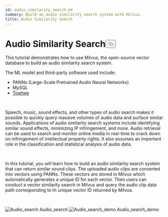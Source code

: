 ```yaml
---
id: audio_similarity_search.md
summary: Build an audio similarity search system with Milvus.
title: Audio Similarity Search
---
```

<h1 id="Audio-Similarity-Search" class="common-anchor-header">Audio Similarity Search<button data-href="#Audio-Similarity-Search" class="anchor-icon" translate="no">
      <svg translate="no"
        aria-hidden="true"
        focusable="false"
        height="20"
        version="1.1"
        viewBox="0 0 16 16"
        width="16"
      >
        <path
          fill="#0092E4"
          fill-rule="evenodd"
          d="M4 9h1v1H4c-1.5 0-3-1.69-3-3.5S2.55 3 4 3h4c1.45 0 3 1.69 3 3.5 0 1.41-.91 2.72-2 3.25V8.59c.58-.45 1-1.27 1-2.09C10 5.22 8.98 4 8 4H4c-.98 0-2 1.22-2 2.5S3 9 4 9zm9-3h-1v1h1c1 0 2 1.22 2 2.5S13.98 12 13 12H9c-.98 0-2-1.22-2-2.5 0-.83.42-1.64 1-2.09V6.25c-1.09.53-2 1.84-2 3.25C6 11.31 7.55 13 9 13h4c1.45 0 3-1.69 3-3.5S14.5 6 13 6z"
        ></path>
      </svg>
    </button></h1><p>This tutorial demonstrates how to use Milvus, the open-source vector database to build an audio similarity search system.</p>
<p>The ML model and third-party software used include:</p>
<ul>
<li>PANNs (Large-Scale Pretrained Audio Neural Networks)</li>
<li>MySQL</li>
<li><a href="https://towhee.io/">Towhee</a></li>
</ul>
<p></br></p>
<p>Speech, music, sound effects, and other types of audio search makes it possible to quickly query massive volumes of audio data and surface similar sounds. Applications of audio similarity search systems include identifying similar sound effects, minimizing IP infringement, and more. Audio retrieval can be used to search and monitor online media in real-time to crack down on infringement of intellectual property rights. It also assumes an important role in the classification and statistical analysis of audio data.</p>
<p></br></p>
<p>In this tutorial, you will learn how to build an audio similarity search system that can return similar sound clips. The uploaded audio clips are converted into vectors using PANNs. These vectors are stored in Milvus which automatically generates a unique ID for each vector. Then users can conduct a vector similarity search in Milvus and query the audio clip data path corresponding to th unique vector ID returned by Milvus.</p>
<p><br/></p>
<p>
  <span class="img-wrapper">
    <img translate="no" src="/docs/v2.6.x/assets/audio_search.png" alt="Audio_search" class="doc-image" id="audio_search" />
    <span>Audio_search</span>
  </span>


  <span class="img-wrapper">
    <img translate="no" src="/docs/v2.6.x/assets/audio_search_demo.png" alt="Audio_search_demo" class="doc-image" id="audio_search_demo" />
    <span>Audio_search_demo</span>
  </span>
</p>
